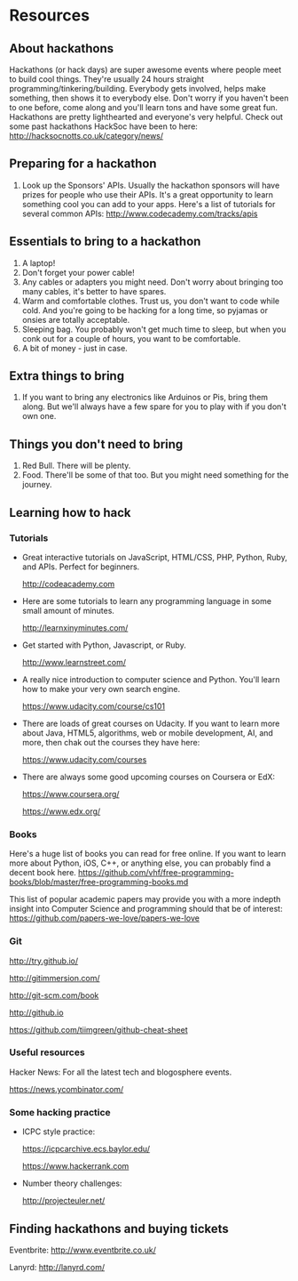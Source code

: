 Resources
=========

About hackathons
----------------

Hackathons (or hack days) are super awesome events where people meet to build cool things. They're usually 24 hours straight programming/tinkering/building. Everybody gets involved, helps make something, then shows it to everybody else. Don't worry if you haven't been to one before, come along and you'll learn tons and have some great fun. Hackathons are pretty lighthearted and everyone's very helpful. Check out some past hackathons HackSoc have been to here: http://hacksocnotts.co.uk/category/news/

Preparing for a hackathon
-------------------------

1. Look up the Sponsors' APIs. Usually the hackathon sponsors will have prizes for people who use their APIs. It's a great opportunity to learn something cool you can add to your apps. Here's a list of tutorials for several common APIs: http://www.codecademy.com/tracks/apis

Essentials to bring to a hackathon
----------------------------------

1. A laptop!
2. Don't forget your power cable!
3. Any cables or adapters you might need. Don't worry about bringing too many cables, it's better to have spares.
4. Warm and comfortable clothes. Trust us, you don't want to code while cold. And you're going to be hacking for a long time, so pyjamas or onsies are totally acceptable.
5. Sleeping bag. You probably won't get much time to sleep, but when you conk out for a couple of hours, you want to be comfortable.
6. A bit of money - just in case.

Extra things to bring
---------------------

1. If you want to bring any electronics like Arduinos or Pis, bring them along. But we'll always have a few spare for you to play with if you don't own one.

Things you don't need to bring
------------------------------

1. Red Bull. There will be plenty.
2. Food. There'll be some of that too. But you might need something for the journey.

Learning how to hack
--------------------

### Tutorials

- Great interactive tutorials on JavaScript, HTML/CSS, PHP, Python, Ruby, and APIs. Perfect for beginners.

	http://codeacademy.com

- Here are some tutorials to learn any programming language in some small amount of minutes.

	http://learnxinyminutes.com/

- Get started with Python, Javascript, or Ruby.

	http://www.learnstreet.com/

- A really nice introduction to computer science and Python. You'll learn how to make your very own search engine.

	https://www.udacity.com/course/cs101

- There are loads of great courses on Udacity. If you want to learn more about Java, HTML5, algorithms, web or mobile development, AI, and more, then chak out the courses they have here:

	https://www.udacity.com/courses

- There are always some good upcoming courses on Coursera or EdX:

	https://www.coursera.org/

	https://www.edx.org/

### Books

Here's a huge list of books you can read for free online. If you want to learn more about Python, iOS, C++, or anything else, you can probably find a decent book here.
https://github.com/vhf/free-programming-books/blob/master/free-programming-books.md

This list of popular academic papers may provide you with a more indepth insight into Computer Science and programming should that be of interest:
https://github.com/papers-we-love/papers-we-love

### Git

http://try.github.io/

http://gitimmersion.com/‎

http://git-scm.com/book

http://github.io

https://github.com/tiimgreen/github-cheat-sheet

### Useful resources

Hacker News: For all the latest tech and blogosphere events.

https://news.ycombinator.com/

### Some hacking practice

- ICPC style practice:

	https://icpcarchive.ecs.baylor.edu/

	https://www.hackerrank.com

- Number theory challenges:

	http://projecteuler.net/

Finding hackathons and buying tickets
-------------------------------------

Eventbrite: http://www.eventbrite.co.uk/

Lanyrd: http://lanyrd.com/

